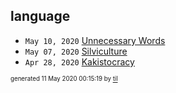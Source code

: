 ## language

* <code>May 10, 2020</code> [Unnecessary Words](2020-05-10T09-44-37-unnecessary-words.md)
* <code>May 07, 2020</code> [Silviculture](2020-05-07T10-06-23-silviculture.md)
* <code>Apr 28, 2020</code> [Kakistocracy](2020-04-28T21-52-07-kakistocracy.md)

<sup><sub>generated 11 May 2020 00:15:19 by <a href='https://github.com/senorprogrammer/til'>til</a></sub></sup>
